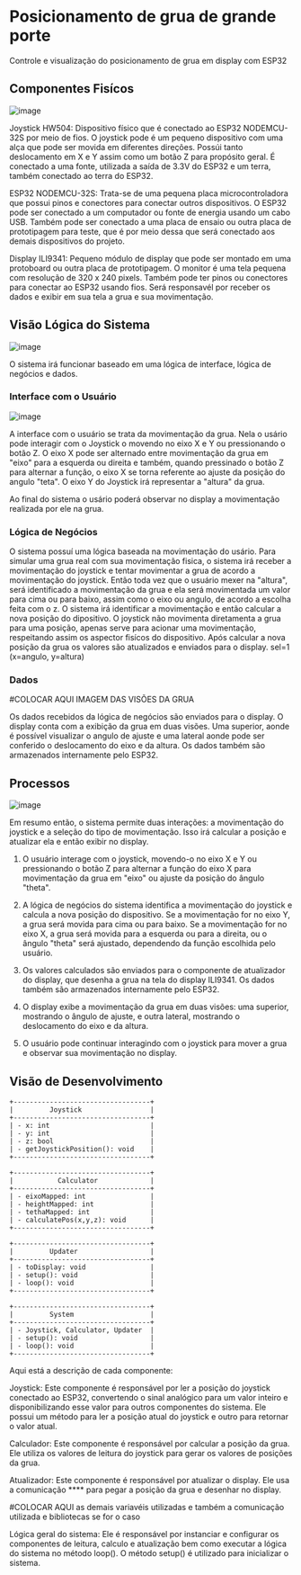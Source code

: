 # Posicionamento de grua de grande porte

Controle e visualização do posicionamento de grua em display com ESP32

## Componentes Fisícos

![image](https://user-images.githubusercontent.com/50549048/230969561-1447cf24-667f-4433-8fed-da2bd0bc41f2.png)

Joystick HW504: Dispositivo físico que é conectado ao ESP32 NODEMCU-32S por meio de fios. O joystick pode é um pequeno dispositivo com uma alça que pode ser movida em diferentes direções. Possúi tanto deslocamento em X e Y assim como um botão Z para propósito geral. É conectado a uma fonte, utilizada a saída de 3.3V do ESP32 e um terra, também conectado ao terra do ESP32. 

ESP32 NODEMCU-32S: Trata-se de uma pequena placa microcontroladora que possui pinos e conectores para conectar outros dispositivos. O ESP32 pode ser conectado a um computador ou fonte de energia usando um cabo USB. Também pode ser conectado a uma placa de ensaio ou outra placa de prototipagem para teste, que é por meio dessa que será conectado aos demais dispositivos do projeto.

Display ILI9341: Pequeno módulo de display que pode ser montado em uma protoboard ou outra placa de prototipagem. O monitor é uma tela pequena com resolução de 320 x 240 pixels. Também pode ter pinos ou conectores para conectar ao ESP32 usando fios. Será responsavél por receber os dados e exibir em sua tela a grua e sua movimentação.

## Visão Lógica do Sistema

![image](https://user-images.githubusercontent.com/50549048/230977207-ff67472e-96d2-423b-ae94-1b2ef827fcd4.png)

O sistema irá funcionar baseado em uma lógica de interface, lógica de negócios e dados. 

### Interface com o Usuário

![image](https://user-images.githubusercontent.com/50549048/230971363-cf8e0a68-2726-44d6-8a1f-437d6b7cf16b.png)

A interface com o usuário se trata da movimentação da grua. Nela o usário pode interagir com o Joystick o movendo no eixo X e Y ou pressionando o botão Z. O eixo X pode ser alternado entre movimentação da grua em "eixo" para a esquerda ou direita e também, quando pressinado o botão Z para alternar a função, o eixo X se torna referente ao ajuste da posição do angulo "teta". O eixo Y do Joystick irá representar a "altura" da grua.

Ao final do sistema o usário poderá observar no display a movimentação realizada por ele na grua.

### Lógica de Negócios
O sistema possuí uma lógica baseada na movimentação do usário. Para simular uma grua real com sua movimentação fisica, o sistema irá receber a movimentação do joystick e tentar movimentar a grua de acordo a movimentação do joystick. Então toda vez que o usuário mexer na "altura", será identificado a movimentação da grua e ela será movimentada um valor para cima ou para baixo, assim como o eixo ou angulo, de acordo a escolha feita com o z. O sistema irá identificar a movimentação e então calcular a nova posição do dipositivo. O joystick não movimenta diretamenta a grua para uma posição, apenas serve para acionar uma movimentação, respeitando assim os aspector fisícos do dispositivo. Após calcular a nova posição da grua os valores são atualizados e enviados para o display. sel=1 (x=angulo, y=altura)

### Dados

#COLOCAR AQUI IMAGEM DAS VISÕES DA GRUA

Os dados recebidos da lógica de negócios são enviados para o display. O display conta com a exibição da grua em duas visões. Uma superior, aonde é possível visualizar o angulo de ajuste e uma lateral aonde pode ser conferido o deslocamento do eixo e da altura. Os dados também são armazenados internamente pelo ESP32.

## Processos

![image](https://user-images.githubusercontent.com/50549048/230979712-933fd559-39bd-4b5b-aa0b-a98f6182291b.png)

Em resumo então, o sistema permite duas interações: a movimentação do joystick e a seleção do tipo de movimentação. Isso irá calcular a posição e atualizar ela e então exibir no display.

1. O usuário interage com o joystick, movendo-o no eixo X e Y ou pressionando o botão Z para alternar a função do eixo X para movimentação da grua em "eixo" ou ajuste da posição do ângulo "theta".

2. A lógica de negócios do sistema identifica a movimentação do joystick e calcula a nova posição do dispositivo. Se a movimentação for no eixo Y, a grua será movida para cima ou para baixo. Se a movimentação for no eixo X, a grua será movida para a esquerda ou para a direita, ou o ângulo "theta" será ajustado, dependendo da função escolhida pelo usuário.

3. Os valores calculados são enviados para o componente de atualizador do display, que desenha a grua na tela do display ILI9341. Os dados também são armazenados internamente pelo ESP32.

4. O display exibe a movimentação da grua em duas visões: uma superior, mostrando o ângulo de ajuste, e outra lateral, mostrando o deslocamento do eixo e da altura.

5. O usuário pode continuar interagindo com o joystick para mover a grua e observar sua movimentação no display.
 
## Visão de Desenvolvimento

```
+----------------------------------+
|         Joystick                 |
+----------------------------------+
| - x: int                         |
| - y: int                         | 
| - z: bool                        |
| - getJoystickPosition(): void    |
+----------------------------------+

+----------------------------------+
|           Calculator             |
+----------------------------------+
| - eixoMapped: int                |
| - heightMapped: int              |
| - tethaMapped: int               |
| - calculatePos(x,y,z): void      |
+----------------------------------+

+----------------------------------+
|         Updater                  |
+----------------------------------+
| - toDisplay: void                |
| - setup(): void                  |
| - loop(): void                   |
+----------------------------------+

+----------------------------------+
|         System                   |
+----------------------------------+
| - Joystick, Calculator, Updater  |
| - setup(): void                  |
| - loop(): void                   |
+----------------------------------+
```
Aqui está a descrição de cada componente:

Joystick: Este componente é responsável por ler a posição do joystick conectado ao ESP32, convertendo o sinal analógico para um valor inteiro e disponibilizando esse valor para outros componentes do sistema. Ele possui um método para ler a posição atual do joystick e outro para retornar o valor atual.

Calculador: Este componente é responsável por calcular a posição da grua. Ele utiliza os valores de leitura do joystick para gerar os valores de posições da grua.

Atualizador: Este componente é responsável por atualizar o display. Ele usa a comunicação **** para pegar a posição da grua e desenhar no display.

#COLOCAR AQUI as demais variavéis utilizadas e também a comunicação utilizada e bibliotecas se for o caso

Lógica geral do sistema: Ele é responsável por instanciar e configurar os componentes de leitura, calculo e atualização bem como executar a lógica do sistema no método loop(). O método setup() é utilizado para inicializar o sistema.

